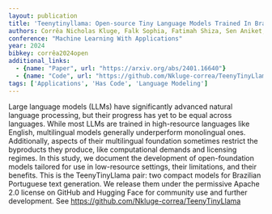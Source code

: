 ```yaml
---
layout: publication
title: 'Teenytinyllama: Open-source Tiny Language Models Trained In Brazilian Portuguese'
authors: Corrêa Nicholas Kluge, Falk Sophia, Fatimah Shiza, Sen Aniket, De Oliveira Nythamar
conference: "Machine Learning With Applications"
year: 2024
bibkey: corrêa2024open
additional_links:
  - {name: "Paper", url: "https://arxiv.org/abs/2401.16640"}
  - {name: "Code", url: "https://github.com/Nkluge-correa/TeenyTinyLlama"}
tags: ['Applications', 'Has Code', 'Language Modeling']
---
```

Large language models (LLMs) have significantly advanced natural language
processing, but their progress has yet to be equal across languages. While most
LLMs are trained in high-resource languages like English, multilingual models
generally underperform monolingual ones. Additionally, aspects of their
multilingual foundation sometimes restrict the byproducts they produce, like
computational demands and licensing regimes. In this study, we document the
development of open-foundation models tailored for use in low-resource
settings, their limitations, and their benefits. This is the TeenyTinyLlama
pair: two compact models for Brazilian Portuguese text generation. We release
them under the permissive Apache 2.0 license on GitHub and Hugging Face for
community use and further development. See
https://github.com/Nkluge-correa/TeenyTinyLlama
